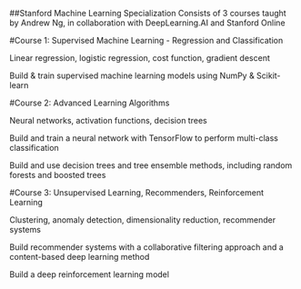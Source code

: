 ##Stanford Machine Learning Specialization
Consists of 3 courses taught by Andrew Ng, in collaboration with DeepLearning.AI and Stanford Online

#Course 1: Supervised Machine Learning - Regression and Classification

Linear regression, logistic regression, cost function, gradient descent

Build & train supervised machine learning models using NumPy & Scikit-learn


#Course 2: Advanced Learning Algorithms

Neural networks, activation functions, decision trees

Build and train a neural network with TensorFlow to perform multi-class classification

Build and use decision trees and tree ensemble methods, including random forests and boosted trees


#Course 3: Unsupervised Learning, Recommenders, Reinforcement Learning

Clustering, anomaly detection, dimensionality reduction, recommender systems

Build recommender systems with a collaborative filtering approach and a content-based deep learning method

Build a deep reinforcement learning model
